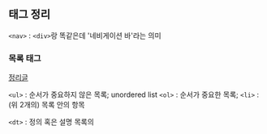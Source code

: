 ## 태그 정리

`<nav>` : `<div>`랑 똑같은데 '네비게이션 바'라는 의미


### 목록 태그

[정리글](https://juheeexx.tistory.com/13)

`<ul>` : 순서가 중요하지 않은 목록; unordered list
`<ol>` : 순서가 중요한 목록;
`<li>` : (위 2개의) 목록 안의 항목

`<dt>` : 정의 혹은 설명 목록의 